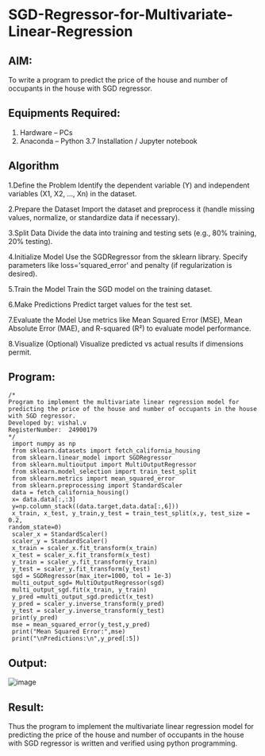 # SGD-Regressor-for-Multivariate-Linear-Regression

## AIM:
To write a program to predict the price of the house and number of occupants in the house with SGD regressor.

## Equipments Required:
1. Hardware – PCs
2. Anaconda – Python 3.7 Installation / Jupyter notebook

## Algorithm
1.Define the Problem
Identify the dependent variable (Y) and independent variables (X1, X2, ..., Xn) in the dataset.

2.Prepare the Dataset
Import the dataset and preprocess it (handle missing values, normalize, or standardize data if necessary).

3.Split Data
Divide the data into training and testing sets (e.g., 80% training, 20% testing).

4.Initialize Model
Use the SGDRegressor from the sklearn library. Specify parameters like loss='squared_error' and penalty (if regularization is desired).

5.Train the Model
Train the SGD model on the training dataset.

6.Make Predictions
Predict target values for the test set.

7.Evaluate the Model
Use metrics like Mean Squared Error (MSE), Mean Absolute Error (MAE), and R-squared (R²) to evaluate model performance.

8.Visualize (Optional)
Visualize predicted vs actual results if dimensions permit.


## Program:
```
/*
Program to implement the multivariate linear regression model for predicting the price of the house and number of occupants in the house with SGD regressor.
Developed by: vishal.v
RegisterNumber:  24900179
*/
 import numpy as np
 from sklearn.datasets import fetch_california_housing
 from sklearn.linear_model import SGDRegressor
 from sklearn.multioutput import MultiOutputRegressor
 from sklearn.model_selection import train_test_split
 from sklearn.metrics import mean_squared_error
 from sklearn.preprocessing import StandardScaler
 data = fetch_california_housing()
 x= data.data[:,:3]
 y=np.column_stack((data.target,data.data[:,6]))
 x_train, x_test, y_train,y_test = train_test_split(x,y, test_size = 0.2, 
random_state=0)
 scaler_x = StandardScaler()
 scaler_y = StandardScaler()
 x_train = scaler_x.fit_transform(x_train)
 x_test = scaler_x.fit_transform(x_test)
 y_train = scaler_y.fit_transform(y_train)
 y_test = scaler_y.fit_transform(y_test)
 sgd = SGDRegressor(max_iter=1000, tol = 1e-3)
 multi_output_sgd= MultiOutputRegressor(sgd)
 multi_output_sgd.fit(x_train, y_train)
 y_pred =multi_output_sgd.predict(x_test)
 y_pred = scaler_y.inverse_transform(y_pred)
 y_test = scaler_y.inverse_transform(y_test)
 print(y_pred)
 mse = mean_squared_error(y_test,y_pred)
 print("Mean Squared Error:",mse)
 print("\nPredictions:\n",y_pred[:5])
```
## Output:
![image](https://github.com/user-attachments/assets/0f059952-5a85-4c78-9a8a-328c8636d7a7)




## Result:
Thus the program to implement the multivariate linear regression model for predicting the price of the house and number of occupants in the house with SGD regressor is written and verified using python programming.
